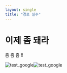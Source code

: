 ```yaml
---
layout: single
title: "경로 실수"
---
```

# 이제 좀 돼라
좀 좀 좀 !!



![test_google](C:\bmnbjo\bmnbjo-github-blog\bmnbjo.github.io\images\2024-07-27-direct\test_google-1722163061498-2.png)![test_google](C:\bmnbjo\bmnbjo-github-blog\bmnbjo.github.io\images\2024-07-27-direct\test_google.png)
